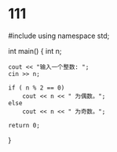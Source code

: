 # 111
#include <iostream>
using namespace std;
 
int main()
{
    int n;
 
    cout << "输入一个整数: ";
    cin >> n;
 
    if ( n % 2 == 0)
        cout << n << " 为偶数。";
    else
        cout << n << " 为奇数。";
 
    return 0;
}
